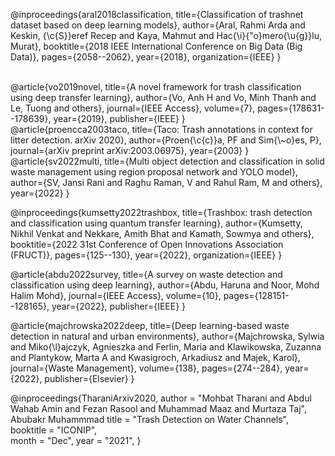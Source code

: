 @inproceedings{aral2018classification,
  title={Classification of trashnet dataset based on deep learning models},
  author={Aral, Rahmi Arda and Keskin, {\c{S}}eref Recep and Kaya, Mahmut and Hac{\i}{\"o}mero{\u{g}}lu, Murat},
  booktitle={2018 IEEE International Conference on Big Data (Big Data)},
  pages={2058--2062},
  year={2018},
  organization={IEEE}
}

<br>
@article{vo2019novel,
  title={A novel framework for trash classification using deep transfer learning},
  author={Vo, Anh H and Vo, Minh Thanh and Le, Tuong and others},
  journal={IEEE Access},
  volume={7},
  pages={178631--178639},
  year={2019},
  publisher={IEEE}
}

<br>
@article{proencca2003taco,
  title={Taco: Trash annotations in context for litter detection. arXiv 2020},
  author={Proen{\c{c}}a, PF and Sim{\~o}es, P},
  journal={arXiv preprint arXiv:2003.06975},
  year={2003}
}

<br>
@article{sv2022multi,
  title={Multi object detection and classification in solid waste management using region proposal network and YOLO model},
  author={SV, Jansi Rani and Raghu Raman, V and Rahul Ram, M and others},
  year={2022}
}
<br>

@inproceedings{kumsetty2022trashbox,
  title={Trashbox: trash detection and classification using quantum transfer learning},
  author={Kumsetty, Nikhil Venkat and Nekkare, Amith Bhat and Kamath, Sowmya and others},
  booktitle={2022 31st Conference of Open Innovations Association (FRUCT)},
  pages={125--130},
  year={2022},
  organization={IEEE}
}

@article{abdu2022survey,
  title={A survey on waste detection and classification using deep learning},
  author={Abdu, Haruna and Noor, Mohd Halim Mohd},
  journal={IEEE Access},
  volume={10},
  pages={128151--128165},
  year={2022},
  publisher={IEEE}
}

@article{majchrowska2022deep,
  title={Deep learning-based waste detection in natural and urban environments},
  author={Majchrowska, Sylwia and Miko{\l}ajczyk, Agnieszka and Ferlin, Maria and Klawikowska, Zuzanna and Plantykow, Marta A and Kwasigroch, Arkadiusz and Majek, Karol},
  journal={Waste Management},
  volume={138},
  pages={274--284},
  year={2022},
  publisher={Elsevier}
}

@inproceedings{TharaniArxiv2020,
   author   = "Mohbat Tharani and
               Abdul Wahab Amin and
               Fezan Rasool and 
               Muhammad Maaz and 
               Murtaza Taj",
               Abubakr Muhammmad
   title     = "Trash Detection on Water Channels",    
   booktitle = "ICONIP",    
   month = "Dec",
   year = "2021", }
